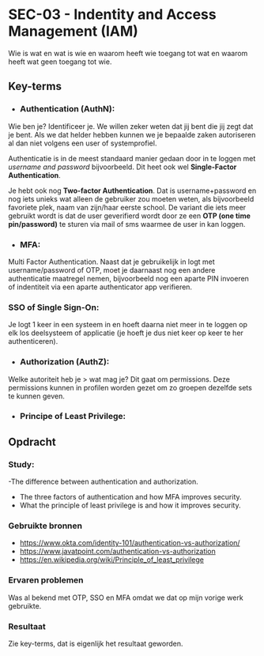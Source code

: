 # SEC-03 - Indentity and Access Management (IAM)
Wie is wat en wat is wie en waarom heeft wie toegang tot wat en waarom heeft wat geen toegang tot wie.

## Key-terms
- ### **Authentication (AuthN)**:
Wie ben je? Identificeer je. We willen zeker weten dat jij bent die jij zegt dat je bent. Als we dat helder hebben kunnen we je bepaalde zaken autoriseren al dan niet volgens een user of systemprofiel. 

Authenticatie is in de meest standaard manier gedaan door in te loggen met *username and password* bijvoorbeeld. Dit heet ook wel **Single-Factor Authentication**. 

Je hebt ook nog **Two-factor Authentication**. Dat is username+password en nog iets unieks wat alleen de gebruiker zou moeten weten, als bijvoorbeeld favoriete plek, naam van zijn/haar eerste school. De variant die iets meer gebruikt wordt is dat de user geverifierd wordt door ze een **OTP (one time pin/password)** te sturen via mail of sms waarmee de user in kan loggen. 

- ### **MFA**:
Multi Factor Authentication. Naast dat je gebruikelijk in logt met username/password of OTP, moet je daarnaast nog een andere authenticatie maatregel nemen, bijvoorbeeld nog een aparte PIN invoeren of indentiteit via een aparte authenticator app verifieren. 

### **SSO of Single Sign-On**:
Je logt 1 keer in een systeem in en hoeft daarna niet meer in te loggen op elk los deelsysteem of applicatie (je hoeft je dus niet keer op keer te her authenticeren).

- ### **Authorization (AuthZ)**:
Welke autoriteit heb je > wat mag je? Dit gaat om permissions. Deze permissions kunnen in profilen worden gezet om zo groepen dezelfde sets te kunnen geven. 

- ### **Principe of Least Privilege**:


## Opdracht
### Study:
-The difference between authentication and authorization.
- The three factors of authentication and how MFA improves security.
- What the principle of least privilege is and how it improves security.


### Gebruikte bronnen
- https://www.okta.com/identity-101/authentication-vs-authorization/
- https://www.javatpoint.com/authentication-vs-authorization
- https://en.wikipedia.org/wiki/Principle_of_least_privilege


### Ervaren problemen
Was al bekend met OTP, SSO en MFA omdat we dat op mijn vorige werk gebruikte. 

### Resultaat
Zie key-terms, dat is eigenlijk het resultaat geworden. 